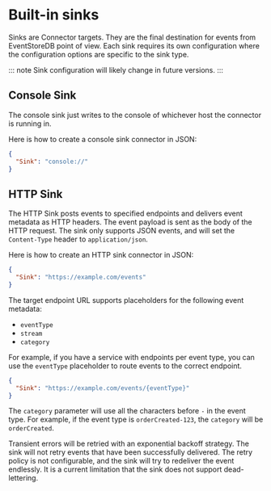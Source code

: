 # Built-in sinks

Sinks are Connector targets. They are the final destination for events from EventStoreDB point of view. Each sink requires its own configuration where the configuration options are specific to the sink type.

::: note
Sink configuration will likely change in future versions.
:::

## Console Sink 

The console sink just writes to the console of whichever host the connector is running in.

Here is how to create a console sink connector in JSON:

```json
{
  "Sink": "console://"
}
```

## HTTP Sink

The HTTP Sink posts events to specified endpoints and delivers event metadata as HTTP headers. The event payload is sent as the body of the HTTP request. The sink only supports JSON events, and will set the `Content-Type` header to `application/json`.

Here is how to create an HTTP sink connector in JSON:

```json
{
  "Sink": "https://example.com/events"
}
```

The target endpoint URL supports placeholders for the following event metadata:
* `eventType`
* `stream`
* `category`

For example, if you have a service with endpoints per event type, you can use the `eventType` placeholder to route events to the correct endpoint.

```json
{
  "Sink": "https://example.com/events/{eventType}"
}
``` 

The `category` parameter will use all the characters before `-` in the event type. For example, if the event type is `orderCreated-123`, the `category` will be `orderCreated`.

Transient errors will be retried with an exponential backoff strategy. The sink will not retry events that have been successfully delivered. The retry policy is not configurable, and the sink will try to redeliver the event endlessly. It is a current limitation that the sink does not support dead-lettering.